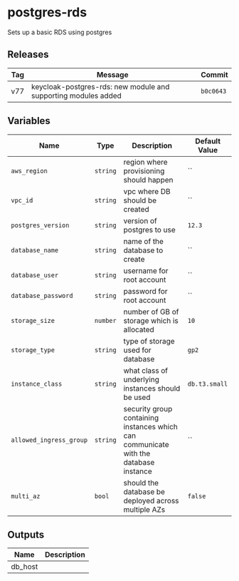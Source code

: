 postgres-rds
======


Sets up a basic RDS using postgres

Releases
------

|Tag | Message | Commit|
--- | --- | ---
v77 | keycloak-postgres-rds: new module and supporting modules added | `b0c0643`

Variables
------

|Name | Type | Description | Default Value|
--- | --- | --- | ---
`aws_region` | `string` | region where provisioning should happen | ``
`vpc_id` | `string` | vpc where DB should be created | ``
`postgres_version` | `string` | version of postgres to use | `12.3`
`database_name` | `string` | name of the database to create | ``
`database_user` | `string` | username for root account | ``
`database_password` | `string` | password for root account | ``
`storage_size` | `number` | number of GB of storage which is allocated | `10`
`storage_type` | `string` | type of storage used for database | `gp2`
`instance_class` | `string` | what class of underlying instances should be used | `db.t3.small`
`allowed_ingress_group` | `string` | security group containing instances which can communicate with the database instance | ``
`multi_az` | `bool` | should the database be deployed across multiple AZs | `false`

Outputs
------

|Name | Description|
--- | ---
db_host | 

